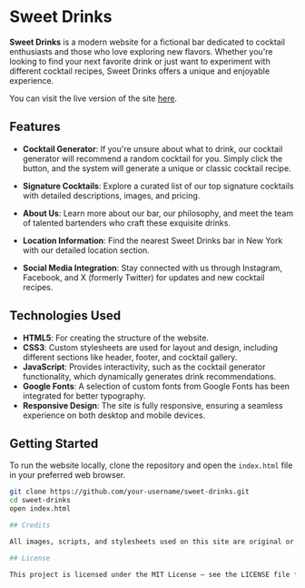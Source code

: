 # Sweet Drinks

**Sweet Drinks** is a modern website for a fictional bar dedicated to cocktail enthusiasts and those who love exploring new flavors. Whether you're looking to find your next favorite drink or just want to experiment with different cocktail recipes, Sweet Drinks offers a unique and enjoyable experience.

You can visit the live version of the site [here](https://dmitryiobukhov.github.io/cocktail-generator-website/).

## Features

- **Cocktail Generator**: If you're unsure about what to drink, our cocktail generator will recommend a random cocktail for you. Simply click the button, and the system will generate a unique or classic cocktail recipe.
  
- **Signature Cocktails**: Explore a curated list of our top signature cocktails with detailed descriptions, images, and pricing.
  
- **About Us**: Learn more about our bar, our philosophy, and meet the team of talented bartenders who craft these exquisite drinks.
  
- **Location Information**: Find the nearest Sweet Drinks bar in New York with our detailed location section.
  
- **Social Media Integration**: Stay connected with us through Instagram, Facebook, and X (formerly Twitter) for updates and new cocktail recipes.

## Technologies Used

- **HTML5**: For creating the structure of the website.
- **CSS3**: Custom stylesheets are used for layout and design, including different sections like header, footer, and cocktail gallery.
- **JavaScript**: Provides interactivity, such as the cocktail generator functionality, which dynamically generates drink recommendations.
- **Google Fonts**: A selection of custom fonts from Google Fonts has been integrated for better typography.
- **Responsive Design**: The site is fully responsive, ensuring a seamless experience on both desktop and mobile devices.

## Getting Started

To run the website locally, clone the repository and open the `index.html` file in your preferred web browser.

```bash
git clone https://github.com/your-username/sweet-drinks.git
cd sweet-drinks
open index.html

## Credits

All images, scripts, and stylesheets used on this site are original or sourced from open and royalty-free resources.

## License

This project is licensed under the MIT License — see the LICENSE file for details.
